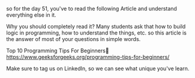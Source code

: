 
so for the day 51, you've to read the following Article and understand everything else in it.

Why you should completely read it?
Many students ask that how to build logic in programming, how to understand the things, etc. so this article is the answer of most of your questions in simple words.

Top 10 Programming Tips For Beginners👀
https://www.geeksforgeeks.org/programming-tips-for-beginners/

Make sure to tag us on LinkedIn, so we can see what unique you've learn.
